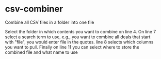 # csv-combiner
Combine all CSV files in a folder into one file
 
 Select the folder in which contents you want to combine on line 4.
 On line 7 select a search term to use, e.g., you want to combine all deals that start with "file", you would enter file in the quotes.
 line 8 selects which columns you want to pull.
 Finally on line 11 you can select where to store the combined file and what name to use
